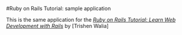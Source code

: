 #Ruby on Rails Tutorial: sample application

This is the same application for the 
[*Ruby on Rails Tutorial: 
Learn Web Development with Rails*](http://www.railstutorial.org/)
by [Trishen Walia]

